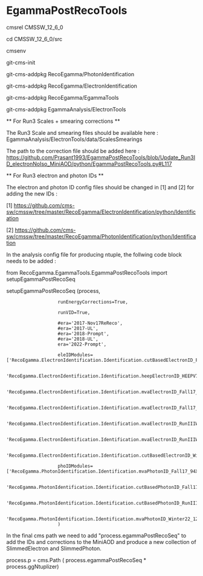 # EgammaPostRecoTools

cmsrel CMSSW_12_6_0

cd CMSSW_12_6_0/src

cmsenv

git-cms-init

git-cms-addpkg RecoEgamma/PhotonIdentification

git-cms-addpkg RecoEgamma/ElectronIdentification

git-cms-addpkg RecoEgamma/EgammaTools

git-cms-addpkg EgammaAnalysis/ElectronTools

** For Run3 Scales + smearing corrections ** 

The Run3 Scale and smearing files should be available here : EgammaAnalysis/ElectronTools/data/ScalesSmearings

The path to the correction file should be added here : https://github.com/Prasant1993/EgammaPostRecoTools/blob/Update_Run3ID_electronNoIso_MiniAOD/python/EgammaPostRecoTools.py#L117


** For Run3 electron and photon IDs ** 

The electron and photon ID config files should be changed in [1] and [2] for adding the new IDs :

[1] https://github.com/cms-sw/cmssw/tree/master/RecoEgamma/ElectronIdentification/python/Identification

[2] https://github.com/cms-sw/cmssw/tree/master/RecoEgamma/PhotonIdentification/python/Identification

In the analysis config file for producing ntuple, the follwing code block needs to be added :
                                                                                                              
from RecoEgamma.EgammaTools.EgammaPostRecoTools import setupEgammaPostRecoSeq

setupEgammaPostRecoSeq (process,

                       runEnergyCorrections=True,
		       
                       runVID=True,
		       
                       #era='2017-Nov17ReReco',                                                                                                                                                                    
                       #era='2017-UL',                                                                                                                                                                             
                       #era='2018-Prompt',                                                                                                                                                                         
                       #era='2018-UL',                                                                                                                                                                             
                       era='2022-Prompt',
		       
                       eleIDModules=['RecoEgamma.ElectronIdentification.Identification.cutBasedElectronID_Fall17_94X_V2_cff',

				     'RecoEgamma.ElectronIdentification.Identification.heepElectronID_HEEPV70_cff',
					
                                     'RecoEgamma.ElectronIdentification.Identification.mvaElectronID_Fall17_iso_V2_cff',
					
                                     'RecoEgamma.ElectronIdentification.Identification.mvaElectronID_Fall17_noIso_V2_cff',
					
                                     'RecoEgamma.ElectronIdentification.Identification.mvaElectronID_RunIIIWinter22_iso_V1_cff',
					
                                     'RecoEgamma.ElectronIdentification.Identification.mvaElectronID_RunIIIWinter22_noIso_V1_cff',
					
                                     'RecoEgamma.ElectronIdentification.Identification.cutBasedElectronID_Winter22_122X_V1_cff'],
					
                       phoIDModules=['RecoEgamma.PhotonIdentification.Identification.mvaPhotonID_Fall17_94X_V2_cff',
		       
                                     'RecoEgamma.PhotonIdentification.Identification.cutBasedPhotonID_Fall17_94X_V2_cff',
				     
                                     'RecoEgamma.PhotonIdentification.Identification.cutBasedPhotonID_RunIIIWinter22_122X_V1_cff',
				     
                                     'RecoEgamma.PhotonIdentification.Identification.mvaPhotonID_Winter22_122X_V1_cff']
                       )





In the final cms path we need to add "process.egammaPostRecoSeq" to add the IDs and corrections to the MiniAOD and produce a new collection of SlimmedElectron and SlimmedPhoton.

process.p = cms.Path ( process.egammaPostRecoSeq * process.ggNtuplizer)
